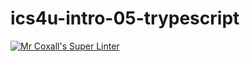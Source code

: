 # ics4u-intro-05-trypescript

[![Mr Coxall's Super Linter](https://github.com/devin-jhu/isc4u-assignment1-typescript/workflows/Mr%20Coxall's%20Super%20Linter/badge.svg)](https://github.com/devin-jhu/isc4u-assignment1-typescript/actions/)
